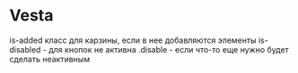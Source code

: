 # Vesta

is-added класс для карзины, если в нее добавляются элементы
is-disabled - для кнопок не активна
.disable - если что-то еще нужно будет сделать неактивным
